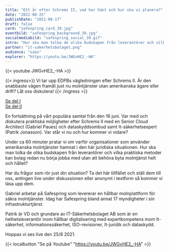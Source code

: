 ```yaml
---
title: "Ett år efter Schrems II, vad har hänt och hur ska vi planera?"
date: "2021-08-25"
publishDate: "2021-06-17"
draft: false
card: "safespring_card_39.jpg"
eventbild: "safespring_background_39.jpg"
socialmediabild: "safespring_social_39.gif"
intro: "Hur ska man tolka de olika budskapen från leverantörer och vilka praktiska metoder kan bolag redan nu börja jobba med utan att behöva byta molntjänst helt och hållet?"
partner: "it-sakerhetsbolaget.png"
audience: "saas"
explorer: "https://youtu.be/JWGvHE2_-HA"
---
```


{{< youtube JWGvHE2_-HA >}}

{{< ingress>}}
Vi tar upp EDPBs vägledningen efter Schrems II. Är den snabbaste vägen framåt just nu molntjänster utan amerikanska ägare eller drift? Låt oss diskutera!
{{< /ingress >}}

<a href="/webinar/fireside-chat-it-sakerhetsbolaget/">Se del I</a><br>
<a href="/webinar/second-fireside-chat-it-sakerhetsbolaget/">Se del II</a>

En fortsättning på vårt populära samtal från den 16 juni. Var med och diskutera praktiska möjligheter efter Schrems II med en Senior Cloud Architect (Gabriel Paues) och dataskyddsombud samt It-säkerhetsexpert (Patrik Jonasson). Var står vi nu och hur kommer vi vidare?

Under ca 60 minuter pratar vi om varför organisationer som använder amerikanska molntjänster hamnat i den här juridiska situationen. Hur ska man tolka de olika budskapen från leverantörer och vilka praktiska metoder kan bolag redan nu börja jobba med utan att behöva byta molntjänst helt och hållet?

Har du frågor som rör just din situation? Ta det här tillfället och ställ dem till oss, antingen live under diskussionen eller anonymt i textform så kommer vi läsa upp dem.

Gabriel arbetar på Safespring som levererar en hållbar molnplattform för säkra molntjänster. Idag har Safespring bland annat 17 myndigheter i sin infrastrukturtjänst.

Patrik är VD och grundare av IT-Säkerhetsbolaget AB som är en helhetsleverantör inom hållbar digitalisering med expertkompetens inom It-säkerhet, informationssäkerhet, ISO-revisioner, It-juridik och dataskydd.

Hoppas vi ses live den 25/8 2021.

{{< localbutton "Se på Youtube" "https://youtu.be/JWGvHE2_-HA" >}}
